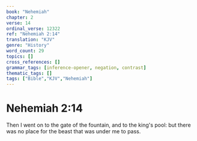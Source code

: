 ```yaml
---
book: "Nehemiah"
chapter: 2
verse: 14
ordinal_verse: 12322
ref: "Nehemiah 2:14"
translation: "KJV"
genre: "History"
word_count: 29
topics: []
cross_references: []
grammar_tags: [inference-opener, negation, contrast]
thematic_tags: []
tags: ["Bible","KJV","Nehemiah"]
---
```


# Nehemiah 2:14

Then I went on to the gate of the fountain, and to the king's pool: but there was no place for the beast that was under me to pass.
